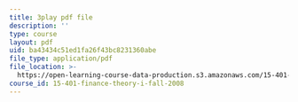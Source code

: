 ```yaml
---
title: 3play pdf file
description: ''
type: course
layout: pdf
uid: ba43434c51ed1fa26f43bc8231360abe
file_type: application/pdf
file_location: >-
  https://open-learning-course-data-production.s3.amazonaws.com/15-401-finance-theory-i-fall-2008/ba43434c51ed1fa26f43bc8231360abe_rMsu4v-UlkA.pdf
course_id: 15-401-finance-theory-i-fall-2008
---
```

